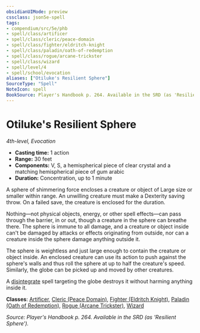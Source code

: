 ```yaml
---
obsidianUIMode: preview
cssclass: json5e-spell
tags:
- compendium/src/5e/phb
- spell/class/artificer
- spell/class/cleric/peace-domain
- spell/class/fighter/eldritch-knight
- spell/class/paladin/oath-of-redemption
- spell/class/rogue/arcane-trickster
- spell/class/wizard
- spell/level/4
- spell/school/evocation
aliases: ["Otiluke's Resilient Sphere"]
SourceType: "Spell"
NoteIcon: spell
BookSource: Player's Handbook p. 264. Available in the SRD (as 'Resilient Sphere').
---
```

# Otiluke's Resilient Sphere
*4th-level, Evocation*  

- **Casting time:** 1 action
- **Range:** 30 feet
- **Components:** V, S, a hemispherical piece of clear crystal and a matching hemispherical piece of gum arabic
- **Duration:** Concentration, up to 1 minute

A sphere of shimmering force encloses a creature or object of Large size or smaller within range. An unwilling creature must make a Dexterity saving throw. On a failed save, the creature is enclosed for the duration.

Nothing—not physical objects, energy, or other spell effects—can pass through the barrier, in or out, though a creature in the sphere can breathe there. The sphere is immune to all damage, and a creature or object inside can't be damaged by attacks or effects originating from outside, nor can a creature inside the sphere damage anything outside it.

The sphere is weightless and just large enough to contain the creature or object inside. An enclosed creature can use its action to push against the sphere's walls and thus roll the sphere at up to half the creature's speed. Similarly, the globe can be picked up and moved by other creatures.

A [disintegrate](/2-Mechanics/CLI/spells/disintegrate.md) spell targeting the globe destroys it without harming anything inside it.

**Classes**: [Artificer](/2-Mechanics/CLI/classes/artificer-tce.md), [Cleric (Peace Domain)](/2-Mechanics/CLI/classes/cleric-peace-domain-tce.md), [Fighter (Eldritch Knight)](/2-Mechanics/CLI/classes/fighter-eldritch-knight.md), [Paladin (Oath of Redemption)](/2-Mechanics/CLI/classes/paladin-oath-of-redemption-xge.md), [Rogue (Arcane Trickster)](/2-Mechanics/CLI/classes/rogue-arcane-trickster.md), [Wizard](/2-Mechanics/CLI/classes/wizard.md)

*Source: Player's Handbook p. 264. Available in the SRD (as 'Resilient Sphere').*